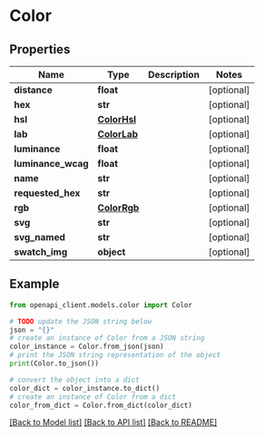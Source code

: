 # Color


## Properties

Name | Type | Description | Notes
------------ | ------------- | ------------- | -------------
**distance** | **float** |  | [optional] 
**hex** | **str** |  | [optional] 
**hsl** | [**ColorHsl**](ColorHsl.md) |  | [optional] 
**lab** | [**ColorLab**](ColorLab.md) |  | [optional] 
**luminance** | **float** |  | [optional] 
**luminance_wcag** | **float** |  | [optional] 
**name** | **str** |  | [optional] 
**requested_hex** | **str** |  | [optional] 
**rgb** | [**ColorRgb**](ColorRgb.md) |  | [optional] 
**svg** | **str** |  | [optional] 
**svg_named** | **str** |  | [optional] 
**swatch_img** | **object** |  | [optional] 

## Example

```python
from openapi_client.models.color import Color

# TODO update the JSON string below
json = "{}"
# create an instance of Color from a JSON string
color_instance = Color.from_json(json)
# print the JSON string representation of the object
print(Color.to_json())

# convert the object into a dict
color_dict = color_instance.to_dict()
# create an instance of Color from a dict
color_from_dict = Color.from_dict(color_dict)
```
[[Back to Model list]](../README.md#documentation-for-models) [[Back to API list]](../README.md#documentation-for-api-endpoints) [[Back to README]](../README.md)


